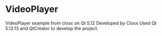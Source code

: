 # VideoPlayer
VideoPlayer example from closx on Qt 5.12
Developed by Closx
Used Qt 5.12.13 and QtCreator to develop the project.
